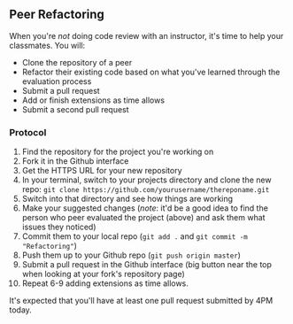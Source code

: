 ## Peer Refactoring

When you're *not* doing code review with an instructor, it's time to help your classmates. You will:

* Clone the repository of a peer
* Refactor their existing code based on what you've learned through the evaluation process
* Submit a pull request
* Add or finish extensions as time allows
* Submit a second pull request

### Protocol

1. Find the repository for the project you're working on
2. Fork it in the Github interface
3. Get the HTTPS URL for your new repository
4. In your terminal, switch to your projects directory and clone the new repo: `git clone https://github.com/yourusername/thereponame.git`
5. Switch into that directory and see how things are working
6. Make your suggested changes (*note*: it'd be a good idea to find the person who peer evaluated the project (above) and ask them what issues they noticed)
7. Commit them to your local repo (`git add .` and `git commit -m "Refactoring"`)
8. Push them up to your Github repo (`git push origin master`)
9. Submit a pull request in the Github interface (big button near the top when looking at your fork's repository page)
10. Repeat 6-9 adding extensions as time allows.

It's expected that you'll have at least one pull request submitted by 4PM today.